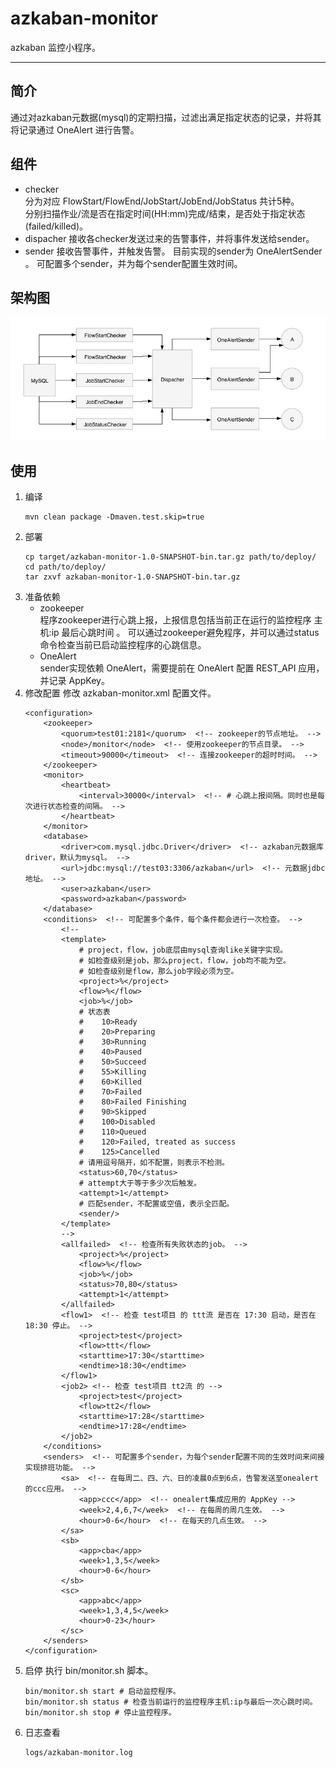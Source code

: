 # azkaban-monitor
azkaban 监控小程序。

---

## 简介
通过对azkaban元数据(mysql)的定期扫描，过滤出满足指定状态的记录，并将其将记录通过 OneAlert 进行告警。

## 组件
* checker  
分为对应 FlowStart/FlowEnd/JobStart/JobEnd/JobStatus 共计5种。  
分别扫描作业/流是否在指定时间(HH:mm)完成/结束，是否处于指定状态(failed/killed)。
* dispacher
接收各checker发送过来的告警事件，并将事件发送给sender。
* sender
接收告警事件，并触发告警。
目前实现的sender为 OneAlertSender 。
可配置多个sender，并为每个sender配置生效时间。

## 架构图
![arch](./docs/images/architecture.jpg)

## 使用
1. 编译
    ```text
    mvn clean package -Dmaven.test.skip=true
    ```
2. 部署
    ```text
    cp target/azkaban-monitor-1.0-SNAPSHOT-bin.tar.gz path/to/deploy/
    cd path/to/deploy/
    tar zxvf azkaban-monitor-1.0-SNAPSHOT-bin.tar.gz
    ```
3. 准备依赖
    - zookeeper  
    程序zookeeper进行心跳上报，上报信息包括当前正在运行的监控程序 主机:ip 最后心跳时间 。
    可以通过zookeeper避免程序，并可以通过status命令检查当前已启动监控程序的心跳信息。
    - OneAlert  
    sender实现依赖 OneAlert，需要提前在 OneAlert 配置 REST_API 应用，并记录 AppKey。
4. 修改配置
    修改 azkaban-monitor.xml 配置文件。
    ```text
    <configuration>
        <zookeeper>
            <quorum>test01:2181</quorum>  <!-- zookeeper的节点地址。 -->
            <node>/monitor</node>  <!-- 使用zookeeper的节点目录。 -->
            <timeout>90000</timeout>  <!-- 连接zookeeper的超时时间。 -->
        </zookeeper>
        <monitor>
            <heartbeat>
                <interval>30000</interval>  <!-- # 心跳上报间隔。同时也是每次进行状态检查的间隔。 -->
            </heartbeat>
        </monitor>
        <database>
            <driver>com.mysql.jdbc.Driver</driver>  <!-- azkaban元数据库driver，默认为mysql。 -->
            <url>jdbc:mysql://test03:3306/azkaban</url>  <!-- 元数据jdbc地址。 -->
            <user>azkaban</user>
            <password>azkaban</password>
        </database>
        <conditions>  <!-- 可配置多个条件，每个条件都会进行一次检查。 -->
            <!--
            <template>
                # project，flow，job底层由mysql查询like关键字实现。
                # 如检查级别是job，那么project，flow，job均不能为空。
                # 如检查级别是flow，那么job字段必须为空。
                <project>%</project>
                <flow>%</flow>
                <job>%</job>
                # 状态表
                #    10>Ready
                #    20>Preparing
                #    30>Running
                #    40>Paused
                #    50>Succeed
                #    55>Killing
                #    60>Killed
                #    70>Failed
                #    80>Failed Finishing
                #    90>Skipped
                #    100>Disabled
                #    110>Queued
                #    120>Failed, treated as success
                #    125>Cancelled
                # 请用逗号隔开，如不配置，则表示不检测。
                <status>60,70</status>
                # attempt大于等于多少次后触发。
                <attempt>1</attempt>
                # 匹配sender，不配置或空值，表示全匹配。
                <sender/>
            </template>
            -->
            <allfailed>  <!-- 检查所有失败状态的job。 -->
                <project>%</project>
                <flow>%</flow>
                <job>%</job>
                <status>70,80</status>
                <attempt>1</attempt>
            </allfailed>
            <flow1>  <!-- 检查 test项目 的 ttt流 是否在 17:30 启动，是否在 18:30 停止。 -->
                <project>test</project>
                <flow>ttt</flow>
                <starttime>17:30</starttime>
                <endtime>18:30</endtime>
            </flow1>
            <job2> <!-- 检查 test项目 tt2流 的 -->
                <project>test</project>
                <flow>tt2</flow>
                <starttime>17:28</starttime>
                <endtime>17:28</endtime>
            </job2>
        </conditions>
        <senders>  <!-- 可配置多个sender，为每个sender配置不同的生效时间来间接实现排班功能。 -->
            <sa>  <!-- 在每周二、四、六、日的凌晨0点到6点，告警发送至onealert的ccc应用。 -->
                <app>ccc</app>  <!-- onealert集成应用的 AppKey -->
                <week>2,4,6,7</week>  <!-- 在每周的周几生效。 -->
                <hour>0-6</hour>  <!-- 在每天的几点生效。 -->
            </sa>
            <sb>
                <app>cba</app>
                <week>1,3,5</week>
                <hour>0-6</hour>
            </sb>
            <sc>
                <app>abc</app>
                <week>1,3,4,5</week>
                <hour>0-23</hour>
            </sc>
        </senders>
    </configuration>
    ```
5. 启停
    执行 bin/monitor.sh 脚本。
    ```text
    bin/monitor.sh start # 启动监控程序。
    bin/monitor.sh status # 检查当前运行的监控程序主机:ip与最后一次心跳时间。
    bin/monitor.sh stop # 停止监控程序。
    ```
6. 日志查看 
    ```text 
    logs/azkaban-monitor.log
    ```

